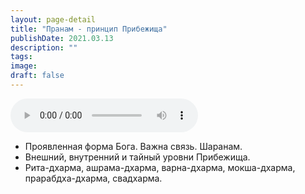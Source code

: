 ```yaml
---
layout: page-detail
title: "Пранам - принцип Прибежища"
publishDate: 2021.03.13
description: ""
tags:
image:
draft: false
---
```


<audio title="2021.03.13 - Пранам - принцип Прибежища.mp3" src="/upload/iblock/43b/43bc09a8c46cef9764259f62db450ef0.mp3" controls=""></audio>

* Проявленная форма Бога. Важна связь. Шаранам.
* Внешний, внутренний и тайный уровни Прибежища.
* Рита-дхарма, ашрама-дхарма, варна-дхарма, мокша-дхарма, прарабдха-дхарма, свадхарма.

  
